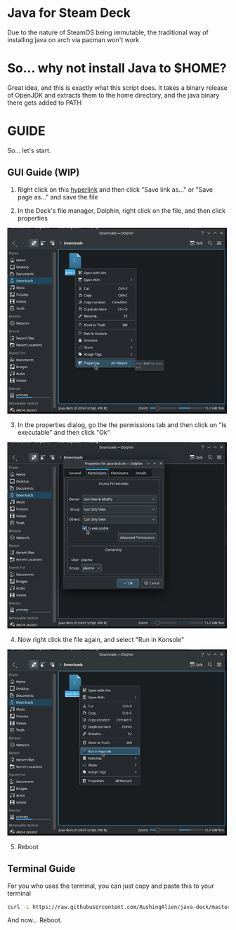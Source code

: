 # Java for Steam Deck
Due to the nature of SteamOS being immutable, the traditional way of installing java on arch via pacman won't work.

# So... why not install Java to $HOME?
Great idea, and this is exactly what this script does. It takes a binary release of OpenJDK and extracts them to the home directory, and the java binary there gets added to PATH

# GUIDE
So... let's start.

## GUI Guide (WIP)
1. Right click on this [hyperlink](https://github.com/RushingAlien/java-deck/raw/master/java-deck.sh) and then click "Save link as..." or "Save page as..." and save the file

2. In the Deck's file manager, Dolphin, right click on the file, and then click properties
<img src=assets/properties.png width="500">

3. In the properties dialog, go the the permissions tab and then click on "Is executable" and then click "Ok"
<img src=assets/executable.png width="500">

4. Now right click the file again, and select "Run in Konsole"
<img src="assets/run in konsole.png" width="500">

5. Reboot

## Terminal Guide
For you who uses the terminal, you can just copy and paste this to your terminal 
```bash
curl -L https://raw.githubusercontent.com/RushingAlien/java-deck/master/java-deck.sh | bash
```
And now... Reboot.
